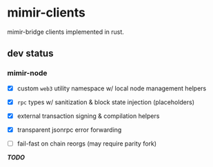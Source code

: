 # mimir-clients

mimir-bridge clients implemented in rust.

## dev status

### mimir-node

- [x] custom `web3` utility namespace w/ local node management helpers
- [x] `rpc` types w/ sanitization & block state injection (placeholders)
- [x] external transaction signing & compilation helpers
- [x] transparent jsonrpc error forwarding
- [ ] fail-fast on chain reorgs (may require parity fork)


***TODO***

